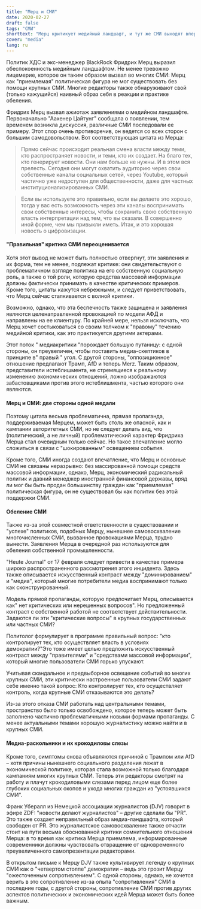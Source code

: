 ```yaml
---
title: "Мерц и СМИ"
date: 2020-02-27
draft: false
tags: "СМИ"
shorttext: "Мерц критикует медийный ландшафт, и тут же СМИ выходят вперед и говорят, что без медиа политик жить не может."
cover: "media"
lang: ru
---
```


Политик ХДС и экс-менеджер BlackRock Фридрих Мерц выразил обеспокоенность медийным ландшафтом. Не менее тревожно лицемерие, которое он таким образом вызвал во многих СМИ: Мерц как "приемлемая" политическая фигура не мог существовать без помощи крупных СМИ. Многие редакторы также обнаруживают свой (только кажущийся) наивный образ себя в реакции и практике обеления.

Фридрих Мерц вызвал ажиотаж заявлениями о медийном ландшафте. Первоначально "Аахенер Цайтунг" сообщала о появлении, тем временем возникла дискуссия, различные СМИ последовали ее примеру. Этот спор очень противоречив, он ведется со всех сторон с большим самодовольством. Вот соответствующая цитата из Мерца:

> Прямо сейчас происходит реальная смена власти между теми, кто распространяет новости, и теми, кто их создает. На благо тех, кто генерирует новости. Они нам больше не нужны.  И в этом вся прелесть. Сегодня они могут охватить аудиторию через свои собственные каналы социальных сетей, через Youtube, который частично уже недоступен для общественности, даже для частных институционализированных СМИ.

> Если вы используете это правильно, если вы делаете это хорошо, тогда у вас есть возможность через эти каналы воспринимать свои собственные интересы, чтобы сохранить свою собственную власть интерпретации над тем, что вы сказали. В совершенно иной форме, чем мы привыкли иметь. Итак, и это хорошая новость о цифровизации.

#### "Правильная" критика СМИ переоценивается

Хотя этот вывод не может быть полностью отвергнут, эти заявления и их форма, тем не менее, подлежат критике: они свидетельствуют о проблематичном взгляде политика на его собственную социальную роль, а также о той роли, которую средства массовой информации должны фактически принимать в качестве критических примеров. Кроме того, цитаты кажутся небрежными, и следует приветствовать, что Мерц сейчас сталкивается с волной критики.

Возможно, однако, что эта беспечность также защищена и заявления являются целенаправленной провокацией по модели АФД и направлены на ее клиентуру. По крайней мере, нельзя исключать, что Мерц хочет состыковаться со своим толчком к "правому" течению медийной критики, как это практикуется другими актерами.

Этот поток " медиакритики "порождает большую путаницу: с одной стороны, он преувеличен, чтобы поставить медиа-скептиков в принципе в" правый " угол. С другой стороны, "оппозиционное" отношение предлагают Трамп, AfD и теперь Merz. Таким образом, представители истеблишмента, не стремящиеся к реальному изменению экономических отношений, ложно изображаются забастовщиками против этого истеблишмента, частью которого они являются.

#### Мерц и СМИ: две стороны одной медали

Поэтому цитата весьма проблематична, прямая пропаганда, поддерживаемая Мерцем, может быть столь же опасной, как и кампании авторитетных СМИ, но не следует делать вид, что (политический, а не личный) проблематический характер Фридриха Мерца стал очевидным только сейчас. Но такое впечатление могло сложиться в связи с "шокированным" освещением события.

Кроме того, СМИ иногда создают впечатление, что Мерц и основные СМИ не связаны неразрывно: без массированной помощи средств массовой информации, однако, Мерц, экономический радикальный политик и давний менеджер иностранной финансовой державы, вряд ли мог бы быть продан большинству граждан как "приемлемая" политическая фигура, он не существовал бы как политик без этой поддержки СМИ.

#### Обеление СМИ

Также из-за этой совместной ответственности в существовании и "успехе" политиков, подобных Мерцу, нынешнее самовосхваление многочисленных СМИ, вызванное провокациями Мерца, трудно вынести. Заявления Мерца в очередной раз используются для обеления собственной промышленности.

"Heute Journal" от 17 февраля следует привести в качестве примера широко распространенного рассмотрения этого инцидента.  Здесь также описывается искусственный контраст между "доминированием" и "медиа", который многие потребители медиа воспринимают только как сконструированный.

Модель прямой пропаганды, которую предпочитает Мерц, описывается как" нет критических или нерешенных вопросов". Но предложенный контраст с собственной работой не соответствует действительности. Задаются ли эти "критические вопросы" в крупных государственных или частных СМИ?

Политолог формулирует в программе правильный вопрос: "кто контролирует тех, кто осуществляет власть в условиях демократии?"Это тоже имеет целью предложить искусственный контраст между "правителями" и "средствами массовой информации", который многие пользователи СМИ горько упускают.

Учитывая скандальное и предвыборное освещение событий во многих крупных СМИ, эти критически настроенные пользователи СМИ задают себе именно такой вопрос: Кто контролирует тех, кто осуществляет контроль, когда крупные СМИ отказываются это делать?

Из-за этого отказа СМИ работать над центральными темами, пространство было только освобождено, которое теперь может быть заполнено частично проблематичными новыми формами пропаганды. С менее актуальными темами хорошую журналистику можно найти и в крупных СМИ.

#### Медиа-раскольники и их крокодиловы слезы

Кроме того, симптомы снова объявляются причиной с Трампом или AfD – хотя причины нынешнего социального разделения лежат в экономической политике, которая стала возможной только благодаря кампаниям многих крупных СМИ. Теперь эти редакторы смотрят на работу и плачут крокодиловыми слезами перед лицом еще более глубоких социальных окопов и ухода многих граждан из "устоявшихся СМИ".

Франк Убералл из Немецкой ассоциации журналистов (DJV) говорит в эфире ZDF: "новости делают журналистов" – другие сделали бы "PR". Это также создает неправильный образ медиа-ландшафта, который свободен от PR. Это журналистское самовосхваление также отчасти стоит на пути весьма обоснованной критики сомнительного отношения Мерца: в то время как критика Мерца приемлема, информированные современники должны чувствовать отвращение от одновременного преувеличенного самопрезентации редакторами.

В открытом письме к Мерцу DJV также культивирует легенду о крупных СМИ как о "четвертом столпе" демократии – ведь это грозит Мерцу "ожесточенным сопротивлением". С одной стороны, однако, не хочется верить в это сопротивление из-за опыта "сопротивления" СМИ в последние годы, с другой стороны, сопротивление СМИ против других аспектов политических и экономических идей Мерца может быть более важным.
